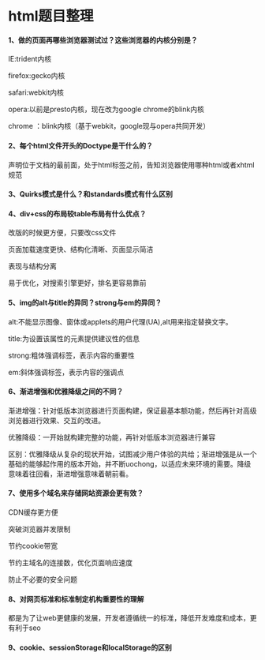 # html题目整理
#### 1、做的页面再哪些浏览器测试过？这些浏览器的内核分别是？

IE:trident内核

firefox:gecko内核

safari:webkit内核

opera:以前是presto内核，现在改为google chrome的blink内核

chrome ：blink内核（基于webkit，google现与opera共同开发）

#### 2、每个html文件开头的Doctype是干什么的？

<!Doctype>声明位于文档的最前面，处于html标签之前，告知浏览器使用哪种html或者xhtml规范

#### 3、Quirks模式是什么？和standards模式有什么区别

#### 4、div+css的布局较table布局有什么优点？

改版的时候更方便，只要改css文件

页面加载速度更快、结构化清晰、页面显示简洁

表现与结构分离

易于优化，对搜索引擎更好，排名更容易靠前

#### 5、img的alt与title的异同？strong与em的异同？

alt:不能显示图像、窗体或applets的用户代理(UA),alt用来指定替换文字。

title:为设置该属性的元素提供建议性的信息

strong:粗体强调标签，表示内容的重要性

em:斜体强调标签，表示内容的强调点

#### 6、渐进增强和优雅降级之间的不同？

渐进增强：针对低版本浏览器进行页面构建，保证最基本额功能，然后再针对高级浏览器进行效果、交互的改进。

优雅降级：一开始就构建完整的功能，再针对低版本浏览器进行兼容

区别：优雅降级从复杂的现状开始，试图减少用户体验的共给；渐进增强是从一个基础的能够起作用的版本开始，并不断uochong，以适应未来环境的需要。降级意味着往回看，渐进增强意味着朝前看。

#### 7、使用多个域名来存储网站资源会更有效？

CDN缓存更方便

突破浏览器并发限制

节约cookie带宽

节约主域名的连接数，优化页面响应速度

防止不必要的安全问题

#### 8、对网页标准和标准制定机构重要性的理解

都是为了让web更健康的发展，开发者遵循统一的标准，降低开发难度和成本，更有利于seo

#### 9、cookie、sessionStorage和localStorage的区别

